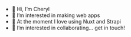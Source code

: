 - 👋 Hi, I’m Cheryl
- 👀 I’m interested in making web apps
- 🌱 At the moment I love using Nuxt and Strapi
- 💞️ I’m interested in collaborating... get in touch!

<!---
cherbear263/cherbear263 is a ✨ special ✨ repository because its `README.md` (this file) appears on your GitHub profile.
You can click the Preview link to take a look at your changes.
--->

